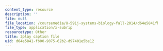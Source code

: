 ```yaml
---
content_type: resource
description: ''
file: null
file_location: /coursemedia/8-591j-systems-biology-fall-2014/d64e5841fb00907562b2d97401e5be12_lC3XSwQ62iw.srt
file_type: application/x-subrip
resourcetype: Other
title: 3play caption file
uid: d64e5841-fb00-9075-62b2-d97401e5be12
---
```

